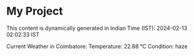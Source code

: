 # My Project

This content is dynamically generated in Indian Time (IST): 2024-02-13 02:02:33 IST


Current Weather in Coimbatore:
Temperature: 22.88 °C
Condition: haze
